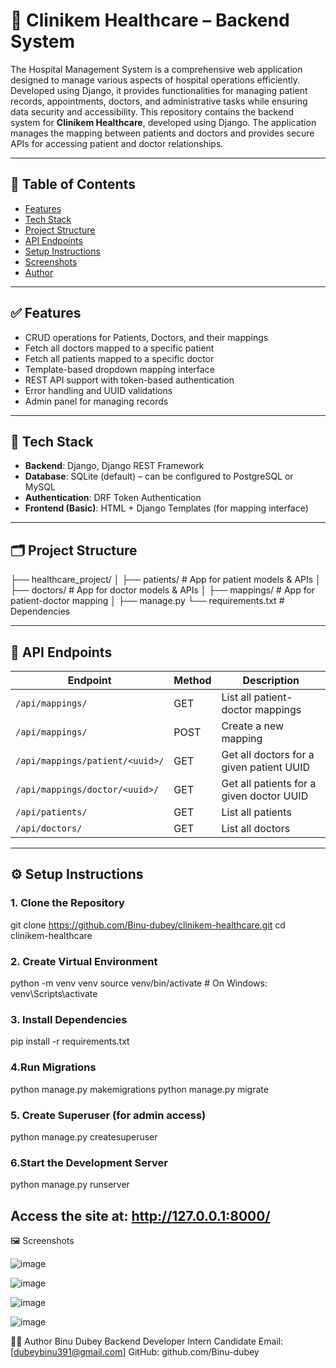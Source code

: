 # 🏥 Clinikem Healthcare – Backend System
The Hospital Management System is a comprehensive web application designed to manage various aspects of hospital operations efficiently. Developed using Django, it provides functionalities for managing patient records, appointments, doctors, and administrative tasks while ensuring data security and accessibility.
This repository contains the backend system for **Clinikem Healthcare**, developed using Django. The application manages the mapping between patients and doctors and provides secure APIs for accessing patient and doctor relationships.

---

## 📌 Table of Contents

- [Features](#features)
- [Tech Stack](#tech-stack)
- [Project Structure](#project-structure)
- [API Endpoints](#api-endpoints)
- [Setup Instructions](#setup-instructions)
- [Screenshots](#screenshots)
- [Author](#author)

---

## ✅ Features

- CRUD operations for Patients, Doctors, and their mappings
- Fetch all doctors mapped to a specific patient
- Fetch all patients mapped to a specific doctor
- Template-based dropdown mapping interface
- REST API support with token-based authentication
- Error handling and UUID validations
- Admin panel for managing records

---

## 🧰 Tech Stack

- **Backend**: Django, Django REST Framework
- **Database**: SQLite (default) – can be configured to PostgreSQL or MySQL
- **Authentication**: DRF Token Authentication
- **Frontend (Basic)**: HTML + Django Templates (for mapping interface)

---

## 🗂️ Project Structure
├── healthcare_project/
│ ├── patients/ # App for patient models & APIs
│ ├── doctors/ # App for doctor models & APIs
│ ├── mappings/ # App for patient-doctor mapping
│ ├── manage.py
└── requirements.txt # Dependencies


---

## 🔗 API Endpoints

| Endpoint                               | Method | Description                                   |
|----------------------------------------|--------|-----------------------------------------------|
| `/api/mappings/`                       | GET    | List all patient-doctor mappings              |
| `/api/mappings/`                       | POST   | Create a new mapping                          |
| `/api/mappings/patient/<uuid>/`       | GET    | Get all doctors for a given patient UUID      |
| `/api/mappings/doctor/<uuid>/`        | GET    | Get all patients for a given doctor UUID      |
| `/api/patients/`                       | GET    | List all patients                             |
| `/api/doctors/`                        | GET    | List all doctors                              |

---

## ⚙️ Setup Instructions

### 1. Clone the Repository

git clone https://github.com/Binu-dubey/clinikem-healthcare.git
cd clinikem-healthcare

### 2. Create Virtual Environment

python -m venv venv
source venv/bin/activate        # On Windows: venv\Scripts\activate

### 3. Install Dependencies

pip install -r requirements.txt


### 4.Run Migrations

python manage.py makemigrations
python manage.py migrate

### 5. Create Superuser (for admin access)

python manage.py createsuperuser


### 6.Start the Development Server

python manage.py runserver

## Access the site at: http://127.0.0.1:8000/

🖼️ Screenshots

![image](https://github.com/user-attachments/assets/e3593490-3fe7-445b-b2a8-ed9685bfdf5a)

![image](https://github.com/user-attachments/assets/e69595bb-162a-42b0-9d96-a95865db4332)

![image](https://github.com/user-attachments/assets/b20e6022-f158-4441-8846-fb86929a7fcb)

![image](https://github.com/user-attachments/assets/657e1f68-704a-4068-bd66-82855f71998b)



👨‍💻 Author
Binu Dubey
Backend Developer Intern Candidate
Email: [dubeybinu391@gmail.com]
GitHub: github.com/Binu-dubey





